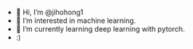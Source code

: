 - 👋 Hi, I’m @jihohong1
- 👀 I’m interested in machine learning.
- 🌱 I’m currently learning deep learning with pytorch.
- :)

<!---
jihohong1/jihohong1 is a ✨ special ✨ repository because its `README.md` (this file) appears on your GitHub profile.
You can click the Preview link to take a look at your changes.
--->
